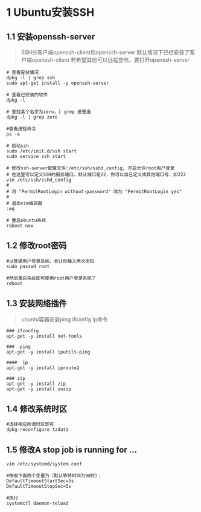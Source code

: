 # 1 Ubuntu安装SSH

## 1.1 安装openssh-server

>  SSH分客户端openssh-client和openssh-server
>  默认情况下已经安装了客户端openssh-client
>  若希望其他可以远程登陆，要打开openssh-server

```shell
# 查看安装情况
dpkg -l | grep ssh
sudo apt-get install -y openssh-server

# 查看已安装的软件
dpkg -l

# 查找某个名字为zero，| grep 是管道
dpkg -l | grep zero

#查看进程命令
ps -e

# 启动ssh
sudo /etc/init.d/ssh start
sudo service ssh start

# 修改ssh-server配置文件:/etc/ssh/sshd_config, 开启允许root用户登录
# 在这里可以定义SSH的服务端口，默认端口是22，你可以自己定义成其他端口号，如222
vim /etc/ssh/sshd_config
# 
# 将 "PermitRootLogin without-password" 改为 "PermitRootLogin yes"
#
# 退出vim编辑器
:wq

# 重启ubuntu系统
reboot now
```



## 1.2 修改root密码



```shell
#以普通用户登录系统，会让你输入两次密码
sudo passwd root

#然后重启系统即可使用root用户登录系统了
reboot

```



## 1.3 安装网络插件

> ubuntu容器安装ping ifconfig ip命令

```shell
### ifconfig
apt-get -y install net-tools

###  ping
apt-get -y install iputils-ping

####  ip
apt-get -y install iproute2

### zip
apt-get -y install zip
apt-get -y install unzip
```



## 1.4 修改系统时区

```shell
#选择相应所谓时区即可
dpkg-reconfigure tzdata
```



## 1.5 修改A stop job is running for ...

```shell
vim /etc/systemd/system.conf

#修改下面两个变量为（默认等待时间为90秒）：
DefaultTimeoutStartSec=5s
DefaultTimeoutStopSec=5s

#执行
systemctl daemon-reload
```

